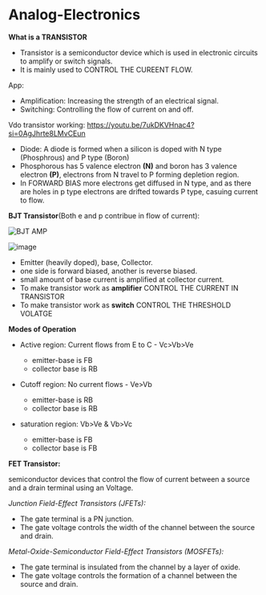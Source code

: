 # Analog-Electronics

**What is a TRANSISTOR**

  * Transistor is a semiconductor device which is used in electronic circuits to amplify or switch signals.
  * It is mainly used to CONTROL THE CUREENT FLOW.

  App: 
  * Amplification: Increasing the strength of an electrical signal.
  * Switching: Controlling the flow of current on and off.

Vdo transistor working: https://youtu.be/7ukDKVHnac4?si=0AgJhrte8LMvCEun

* Diode: A diode is formed when a silicon is doped with N type (Phosphrous) and P type (Boron)
* Phosphorous has 5 valence electron **(N)** and boron has 3 valence electron **(P)**, electrons from N travel to P forming depletion region.
* In FORWARD BIAS more electrons get diffused in N type, and as there are holes in p type electrons are drifted towards P type, casuing current to flow.

__BJT Transistor__(Both e and p contribue in flow of current):


![BJT AMP](https://github.com/user-attachments/assets/ceced6d5-81e8-41b2-a028-314053d96828)

![image](https://github.com/user-attachments/assets/bf5373d0-7706-4d3c-87b2-0af3c74df29c)

* Emitter (heavily doped), base, Collector.
*  one side is forward biased, another is reverse biased.
*  small amount of base current is amplified at collector current.
*  To make transistor work as **amplifier** CONTROL THE CURRENT IN TRANSISTOR
*  To make transistor work as **switch** CONTROL THE THRESHOLD VOLATGE 


__Modes of Operation__

* Active region: Current flows from E to C - Vc>Vb>Ve
   * emitter-base is FB
   * collector base is RB
     
* Cutoff region: No current flows - Ve>Vb
  * emitter-base is RB
  * collector base is RB
    
* saturation region: Vb>Ve & Vb>Vc
  * emitter-base is FB
  * collector base is FB
 
__FET Transistor:__

semiconductor devices that control the flow of current between a source and a drain terminal using an Voltage.
 
*Junction Field-Effect Transistors (JFETs):*

* The gate terminal is a PN junction.
* The gate voltage controls the width of the channel between the source and drain.

*Metal-Oxide-Semiconductor Field-Effect Transistors (MOSFETs):*

* The gate terminal is insulated from the channel by a layer of oxide.
* The gate voltage controls the formation of a channel between the source and drain.





